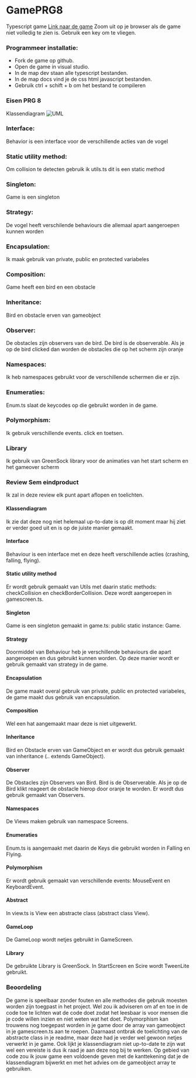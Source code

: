 # GamePRG8
Typescript game
[Link naar de game](https://basobas.github.io/GamePRG8/)
Zoom uit op je browser als de game niet volledig te zien is.
Gebruik een key om te vliegen.

### Programmeer installatie:
- Fork de game op github.
- Open de game in visual studio.
- In de map dev staan alle typescript bestanden.
- In de map docs vind je de css html javascript bestanden.
- Gebruik ctrl + schift + b om het bestand te compileren

### Eisen PRG 8

Klassendiagram
![UML](Uml.png?raw=true "uml")

### Interface: 
Behavior is een interface voor de verschillende acties van de vogel
### Static utility method:
Om collision te detecten gebruik ik utils.ts dit is een static method
### Singleton:
Game is een singleton
### Strategy:
De vogel heeft verschilende behaviours die allemaal apart aangeroepen kunnen worden
### Encapsulation:
Ik maak gebruik van private, public en protected variabeles
### Composition:
Game heeft een bird en een obstacle
### Inheritance:
Bird en obstacle erven van gameobject
### Observer:
De obstacles zijn observers van de bird. De bird is de observerable. Als je op de bird clicked dan worden de obstacles die op het scherm zijn oranje
### Namespaces:
Ik heb namespaces gebruikt voor de verschillende schermen die er zijn.
### Enumeraties:
Enum.ts slaat de keycodes op die gebruikt worden in de game.
### Polymorphism:
Ik gebruik verschillende events. click en toetsen.
### Library
Ik gebruik van GreenSock library voor de animaties van het start scherm en het gameover scherm

### Review Sem eindproduct
Ik zal in deze review elk punt apart aflopen en toelichten.

#### Klassendiagram
Ik zie dat deze nog niet helemaal up-to-date is op dit moment maar hij ziet er verder goed uit en is op de juiste manier gemaakt.
#### Interface
Behaviour is een interface met en deze heeft verschillende acties (crashing, falling, flying).
#### Static utility method
Er wordt gebruik gemaakt van Utils met daarin static methods: checkCollision en checkBorderCollision. Deze wordt aangeroepen in gamescreen.ts.
#### Singleton
Game is een singleton gemaakt in game.ts: public static instance: Game.
#### Strategy
Doormiddel van Behaviour heb je verschillende behaviours die apart aangeroepen en dus gebruikt kunnen worden. Op deze manier wordt er gebruik gemaakt van strategy in de game.
#### Encapsulation
De game maakt overal gebruik van private, public en protected variabeles, de game maakt dus gebruik van encapsulation.
#### Composition
Wel een hat aangemaakt maar deze is niet uitgewerkt.
#### Inheritance
Bird en Obstacle erven van GameObject en er wordt dus gebruik gemaakt van inheritance (.. extends GameObject).
#### Observer
De Obstacles zijn Observers van Bird. Bird is de Observerable. Als je op de Bird klikt reageert de obstacle hierop door oranje te worden. Er wordt dus gebruik gemaakt van Observers.
#### Namespaces
De Views maken gebruik van namespace Screens.
#### Enumeraties
Enum.ts is aangemaakt met daarin de Keys die gebruikt worden in Falling en Flying.
#### Polymorphism
Er wordt gebruik gemaakt van verschillende events: MouseEvent en KeyboardEvent.
#### Abstract
In view.ts is View een abstracte class (abstract class View).
#### GameLoop
De GameLoop wordt netjes gebruikt in GameScreen.
#### Library
De gebruikte Library is GreenSock. In StartScreen en Scire wordt TweenLite gebruikt.

### Beoordeling
De game is speelbaar zonder fouten en alle methodes die gebruik moesten worden zijn toegpast in het project. Wel zou ik adviseren om af en toe in de code toe te lichten wat de code doet zodat het leesbaar is voor mensen die je code willen inzien en niet weten wat het doet. Polymorphism kan trouwens nog toegepast worden in je game door de array van gameobject in je gamescreen.ts aan te roepen. Daarnaast ontbrak de toelichting van de abstracte class in je readme, maar deze had je verder wel gewoon netjes verwerkt in je game. Ook lijkt je klassendiagram niet up-to-date te zijn wat wel een vereiste is dus ik raad je aan deze nog bij te werken. Op gebied van code zou ik jouw game een voldoende geven met de kanttekening dat je de klassendiagram bijwerkt en met het advies om de gameobject array te gebruiken.
